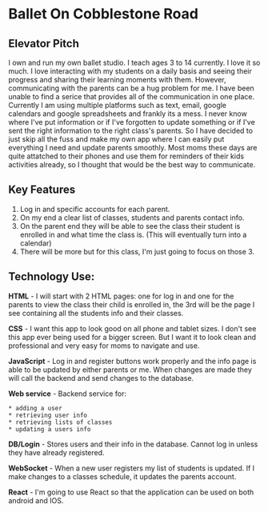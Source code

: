 # Ballet On Cobblestone Road

## Elevator Pitch
I own and run my own ballet studio. I teach ages 3 to 14 currently. I love it so much. I love interacting with my students on a daily basis and seeing their progress and sharing their learning moments with them. However, communicating with the parents can be a hug problem for me. I have been unable to find a serice that provides all of the communication in one place. Currently I am using multiple platforms such as text, email, google calendars and google spreadsheets and frankly its a mess. I never know where I've put information or if I've forgotten to update something or if I've sent the right information to the right class's parents. So I have decided to just skip all the fuss and make my own app where I can easily put everything I need and update parents smoothly. Most moms these days are quite attatched to their phones and use them for reminders of their kids activities already, so I thought that would be the best way to communicate.

## Key Features
1. Log in and specific accounts for each parent.
2. On my end a clear list of classes, students and parents contact info.
3. On the parent end they will be able to see the class their student is enrolled in and what time the class is. (This will eventually turn into a calendar)
4. There will be more but for this class, I'm just going to focus on those 3.

## Technology Use:
**HTML** - I will start with 2 HTML pages: one for log in and one for the parents to view the class their child is enrolled in, the 3rd will be the page I see containing all the students info and their classes.

**CSS** - I want this app to look good on all phone and tablet sizes. I don't see this app ever being used for a bigger screen. But I want it to look clean and professional and very easy for moms to navigate and use. 

**JavaScript** - Log in and register buttons work properly and the info page is able to be updated by either parents or me. When changes are made they will call the backend and send changes to the database.

**Web service** - Backend service for:

    * adding a user
    * retrieving user info
    * retrieving lists of classes
    * updating a users info
    
**DB/Login** - Stores users and their info in the database. Cannot log in unless they have already registered. 

**WebSocket** - When a new user registers my list of students is updated. If I make changes to a classes schedule, it updates the parents account. 

**React** - I'm going to use React so that the application can be used on both android and IOS. 
